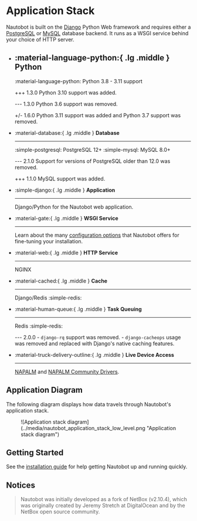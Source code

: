 # Application Stack

Nautobot is built on the [Django](https://djangoproject.com/) Python Web framework and requires either a [PostgreSQL](https://www.postgresql.org/) or [MySQL](https://www.mysql.com) database backend. It runs as a WSGI service behind your choice of HTTP server.

<div class="grid cards" markdown>

- :material-language-python:{ .lg .middle } **Python** 
    ---
    :material-language-python: Python 3.8 - 3.11 support

    +++ 1.3.0
        Python 3.10 support was added.

    --- 1.3.0
        Python 3.6 support was removed.

    +/- 1.6.0
        Python 3.11 support was added and Python 3.7 support was removed.

-  :material-database:{ .lg .middle } **Database**

    ---
    :simple-postgresql: PostgreSQL 12+ 
    :simple-mysql: MySQL 8.0+

    --- 2.1.0
        Support for versions of PostgreSQL older than 12.0 was removed.

    +++ 1.1.0
        MySQL support was added.

- :simple-django:{ .lg .middle } **Application** 
    
    ---
    Django/Python for the Nautobot web application.

- :material-gate:{ .lg .middle } **WSGI Service**
    
    ---
    Learn about the many [configuration options](../user-guide/administration/configuration/index.md) that Nautobot offers for fine-tuning your installation.

        
- :material-web:{ .lg .middle } **HTTP Service**
    
    ---
    NGINX

-  :material-cached:{ .lg .middle } **Cache**

    ---
    Django/Redis :simple-redis:

-  :material-human-queue:{ .lg .middle } **Task Queuing**

    ---
   Redis :simple-redis:

    --- 2.0.0
        - `django-rq` support was removed.
        - `django-cacheops` usage was removed and replaced with Django's native caching features.

-  :material-truck-delivery-outline:{ .lg .middle } **Live Device Access**

    ---
   [NAPALM](https://napalm.readthedocs.io/en/latest/) and [NAPALM Community Drivers](https://github.com/napalm-automation-community).

</div>

## Application Diagram

The following diagram displays how data travels through Nautobot's application stack.

<figure markdown="span">
![Application stack diagram](../media/nautobot_application_stack_low_level.png "Application stack diagram")
</figure>

## Getting Started

See the [installation guide](../user-guide/administration/installation/index.md) for help getting Nautobot up and running quickly.

## Notices

> Nautobot was initially developed as a fork of NetBox (v2.10.4), which was originally created by Jeremy Stretch at DigitalOcean and by the NetBox open source community.
